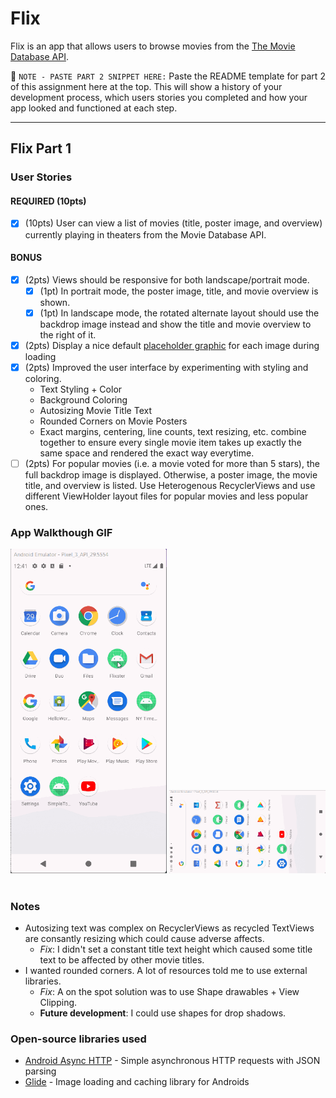 # Flix
Flix is an app that allows users to browse movies from the [The Movie Database API](http://docs.themoviedb.apiary.io/#).

📝 `NOTE - PASTE PART 2 SNIPPET HERE:` Paste the README template for part 2 of this assignment here at the top. This will show a history of your development process, which users stories you completed and how your app looked and functioned at each step.

---

## Flix Part 1

### User Stories

#### REQUIRED (10pts)
- [x] (10pts) User can view a list of movies (title, poster image, and overview) currently playing in theaters from the Movie Database API.

#### BONUS
- [x] (2pts) Views should be responsive for both landscape/portrait mode.
   - [x] (1pt) In portrait mode, the poster image, title, and movie overview is shown.
   - [x] (1pt) In landscape mode, the rotated alternate layout should use the backdrop image instead and show the title and movie overview to the right of it.

- [x] (2pts) Display a nice default [placeholder graphic](https://guides.codepath.org/android/Displaying-Images-with-the-Glide-Library#advanced-usage) for each image during loading
- [x] (2pts) Improved the user interface by experimenting with styling and coloring.
   - Text Styling + Color
   - Background Coloring
   - Autosizing Movie Title Text
   - Rounded Corners on Movie Posters
   - Exact margins, centering, line counts, text resizing, etc. combine together to ensure every single movie item takes up exactly the same space and rendered the exact way everytime.
- [ ] (2pts) For popular movies (i.e. a movie voted for more than 5 stars), the full backdrop image is displayed. Otherwise, a poster image, the movie title, and overview is listed. Use Heterogenous RecyclerViews and use different ViewHolder layout files for popular movies and less popular ones.

### App Walkthough GIF
<img src="https://github.com/GamingDoge69/Flixster/blob/main/Demo%20Gif%20Part%201.gif?raw=true" width=250>
<img src="https://github.com/GamingDoge69/Flixster/blob/main/Demo%20Gif%20Part%201%20(Land).gif?raw=true" width=250><br>
<br>


### Notes
- Autosizing text was complex on RecyclerViews as recycled TextViews are consantly resizing which could cause adverse affects. 
   - *Fix*: I didn't set a constant title text height which caused some title text to be affected by other movie titles.
- I wanted rounded corners. A lot of resources told me to use external libraries. 
   - *Fix*: A on the spot solution was to use Shape drawables + View Clipping.
   - **Future development**: I could use shapes for drop shadows.

### Open-source libraries used

- [Android Async HTTP](https://github.com/codepath/CPAsyncHttpClient) - Simple asynchronous HTTP requests with JSON parsing
- [Glide](https://github.com/bumptech/glide) - Image loading and caching library for Androids
